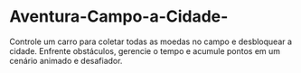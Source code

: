 # Aventura-Campo-a-Cidade-
Controle um carro para coletar todas as moedas no campo e desbloquear a cidade. Enfrente obstáculos, gerencie o tempo e acumule pontos em um cenário animado e desafiador.
